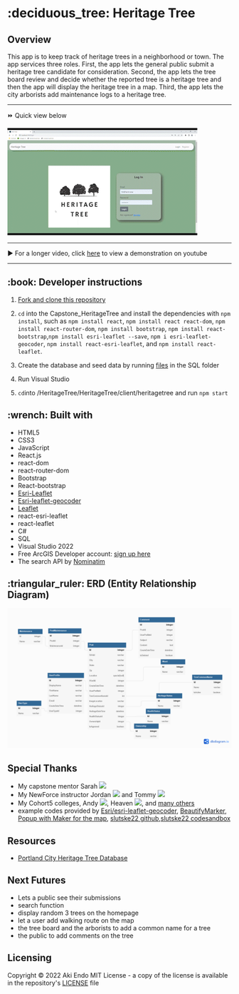 <h1> :deciduous_tree: Heritage Tree </h1>

## Overview
This app is to keep track of heritage trees in a neighborhood or town.  The app services three roles. First, the app lets the general public submit a heritage tree candidate for consideration.  Second, the app lets the tree board review and decide whether the reported tree is a heritage tree and then the app will display the heritage tree in a map.  Third, the app lets the city arborists add maintenance logs to a heritage tree.  

---
:fast_forward: Quick view below

![Main](https://github.com/mtgoat/Capstone_HeritageTree/blob/main/GitHubDemov2.gif)

---
:arrow_forward: For a longer video, click [here](https://youtu.be/c7a0HabwyIM) to view a demonstration on youtube 
***

<h2>:book: Developer instructions </h2>

1. [Fork and clone this repository](https://docs.github.com/en/get-started/quickstart/fork-a-repo)

2. `cd` into the Capstone_HeritageTree and install the dependencies with `npm install`, such as `npm install react`, `npm install react react-dom`, `npm install react-router-dom`, `npm install bootstrap`, `npm install react-bootstrap`,`npm install esri-leaflet --save`, `npm i esri-leaflet-geocoder`, `npm install react-esri-leaflet`, and `npm install react-leaflet`.

3. Create the database and seed data by running [files](https://github.com/mtgoat/Capstone_HeritageTree/tree/main/SQL) in the SQL folder 


4. Run Visual Studio

5. `cd`into /HeritageTree/HeritageTree/client/heritagetree and run `npm start`
 

<h2>:wrench: Built with </h2>

- HTML5
- CSS3
- JavaScript
- React.js
- react-dom
- react-router-dom
- Bootstrap
- React-bootstrap
- [Esri-Leaflet](https://esri.github.io/esri-leaflet/)
- [Esri-leaflet-geocoder](https://github.com/Esri/esri-leaflet-geocoder)
- [Leaflet](https://leafletjs.com/)
- react-esri-leaflet
- react-leaflet
- C#
- SQL
- Visual Studio 2022
- Free ArcGIS Developer account: [sign up here](https://developers.arcgis.com/sign-up/)
- The search API by [Nominatim](https://nominatim.org/release-docs/latest/api/Search/, 'more information')

<h2>:triangular_ruler: ERD (Entity Relationship Diagram) </h2>

![ERD Pictures](https://github.com/mtgoat/Capstone_HeritageTree/blob/main/HeritageTreeERD.png)


## Special Thanks
- My capstone mentor Sarah [![](https://github.com/sarahebrooks12.png?size=50?shape=circle)](https://github.com/sarahebrooks12)
- My NewForce instructor Jordan  [![](https://github.com/jordan-castelloe.png?size=50)](https://github.com/jordan-castelloe) and Tommy [![](https://github.com/Tommy-Spurlock.png?size=50)](https://github.com/Tommy-Spurlock) 
- My Cohort5 colleges, Andy [![](https://github.com/andy-birt.png?size=50)](https://github.com/andy-birt), Heaven [![](https://github.com/heavenburdette1988.png?size=50)](https://github.com/heavenburdette1988), and [many others](http://newforce-recent-grads.co/) 
- example codes provided by [Esri/esri-leaflet-geocoder](https://github.com/Esri/esri-leaflet-geocoder), [BeautifyMarker](https://github.com/masajid390/BeautifyMarker), [Popup with Maker for the map](https://react-leaflet.js.org/docs/example-popup-marker/), [slutske22 github](https://github.com/slutske22/react-esri-leaflet),[slutske22 codesandbox](https://codesandbox.io/s/github/slutske22/react-esri-leaflet/tree/master/examples/js?file=/src/App.js) 

## Resources 
- [Portland City Heritage Tree Database](https://pdx.maps.arcgis.com/apps/webappviewer/index.html?id=3f9c3e9018bb4ee890b4a66595d75027)


## Next Futures
- Lets a public see their submissions 
- search function
- display random 3 trees on the homepage
- let a user add walking route on the map 
- the tree board and the arborists to add a common name for a tree
- the public to add comments on the tree

## Licensing 
Copyright :copyright: 2022 Aki Endo 
MIT License - a copy of the license is available in the repository's [LICENSE](https://github.com/mtgoat/Capstone_HeritageTree/blob/main/LICENSE) file 

